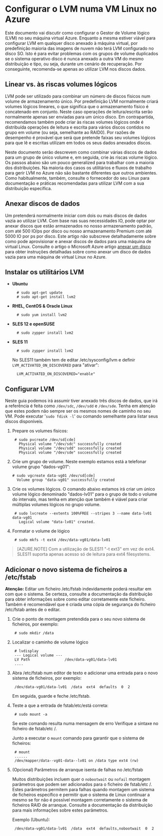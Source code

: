 <properties 
    pageTitle="Configurar LVM num computador a executar o Linux virtual | Microsoft Azure" 
    description="Saiba como configurar o LVM no Linux no Azure." 
    services="virtual-machines-linux" 
    documentationCenter="na" 
    authors="szarkos"  
    manager="timlt" 
    editor="tysonn"
    tag="azure-service-management,azure-resource-manager" />

<tags 
    ms.service="virtual-machines-linux" 
    ms.workload="infrastructure-services" 
    ms.tgt_pltfrm="vm-linux" 
    ms.devlang="na" 
    ms.topic="article" 
    ms.date="08/24/2016" 
    ms.author="szark"/>


# <a name="configure-lvm-on-a-linux-vm-in-azure"></a>Configurar o LVM numa VM Linux no Azure

Este documento vai discutir como configurar o Gestor de Volume lógico (LVM) no seu máquina virtual Azure. Enquanto a mesma estiver viável para configurar LVM em qualquer disco anexado à máquina virtual, por predefinição maioria das imagens de nuvem não terá LVM configurado no disco SO. Isto é para evitar problemas com os grupos de volume duplicados se o sistema operativo disco é nunca anexado a outra VM do mesmo distribuição e tipo, ou seja, durante um cenário de recuperação. Por conseguinte, recomenda-se apenas ao utilizar LVM nos discos dados.


## <a name="linear-vs-striped-logical-volumes"></a>Linear vs. às riscas volumes lógicos

LVM pode ser utilizado para combinar um número de discos físicos num volume de armazenamento único. Por predefinição LVM normalmente criará volumes lógicos lineares, o que significa que o armazenamento físico é concatenado em conjunto. Neste caso operações de leitura/escrita serão normalmente apenas ser enviadas para um único disco. Em contrapartida, recomendamos também pode criar às riscas volumes lógicos onde é distribuída operações de leitura e escrita para vários discos contidos no grupo em volume (ou seja, semelhante ao RAID0). Por razões de desempenho é provável que será que pretende faixas seu volumes lógicos para que lê e escritas utilizam em todos os seus dados anexados discos.

Neste documento serão descrevem como combinar várias discos de dados para um grupo de único volume e, em seguida, crie às riscas volume lógico. Os passos abaixo são um pouco generalized para trabalhar com a maioria dos distribuições. Na maioria dos casos os utilitários e fluxos de trabalho para gerir LVM no Azure não são bastante diferentes que outros ambientes. Como habitualmente, também, consulte o fornecedor do seu Linux para documentação e práticas recomendadas para utilizar LVM com a sua distribuição específica.


## <a name="attaching-data-disks"></a>Anexar discos de dados
Um pretenderá normalmente iniciar com dois ou mais discos de dados vazia ao utilizar LVM. Com base nas suas necessidades IO, pode optar por anexar discos que estão armazenados no nosso armazenamento padrão, com até 500 IO/ps por disco ou nosso armazenamento Premium com até 5000 IO por ps por disco. Este artigo não subscreve detalhadamente sobre como pode aprovisionar e anexar discos de dados para uma máquina de virtual Linux. Consulte o artigo o Microsoft Azure artigo [anexar um disco](virtual-machines-linux-add-disk.md) para obter instruções detalhadas sobre como anexar um disco de dados vazia para uma máquina de virtual Linux no Azure.

## <a name="install-the-lvm-utilities"></a>Instalar os utilitários LVM

- **Ubuntu**

        # sudo apt-get update
        # sudo apt-get install lvm2

- **RHEL, CentOS & Oracle Linux**

        # sudo yum install lvm2

- **SLES 12 e openSUSE**

        # sudo zypper install lvm2

- **SLES 11**

        # sudo zypper install lvm2

    No SLES11 também tem de editar /etc/sysconfig/lvm e definir `LVM_ACTIVATED_ON_DISCOVERED` para "ativar":

        LVM_ACTIVATED_ON_DISCOVERED="enable" 


## <a name="configure-lvm"></a>Configurar LVM
Neste guia podemos irá assumir tiver anexado três discos de dados, que irá a referência é feita como `/dev/sdc`, `/dev/sdd` e `/dev/sde`. Tenha em atenção que estes podem não sempre ser os mesmos nomes de caminho no seu VM. Pode executar '`sudo fdisk -l`' ou comando semelhante para listar seus discos disponíveis.

1. Prepare os volumes físicos:

        # sudo pvcreate /dev/sd[cde]
          Physical volume "/dev/sdc" successfully created
          Physical volume "/dev/sdd" successfully created
          Physical volume "/dev/sde" successfully created


2.  Crie um grupo de volume. Neste exemplo estamos está a telefonar volume grupo "dados-vg01":

        # sudo vgcreate data-vg01 /dev/sd[cde]
          Volume group "data-vg01" successfully created


3. Crie os volumes lógicos. O comando abaixo estamos irá criar um único volume lógico denominado "dados-lv01" para o grupo de todo o volume do intervalo, mas tenha em atenção que também é viável para criar múltiplas volumes lógicos no grupo volume.

        # sudo lvcreate --extents 100%FREE --stripes 3 --name data-lv01 data-vg01
          Logical volume "data-lv01" created.


4. Formatar o volume de lógico

        # sudo mkfs -t ext4 /dev/data-vg01/data-lv01

  >[AZURE.NOTE] Com a utilização de SLES11 "-t ext3" em vez de ext4. SLES11 suporta apenas acesso só de leitura para ext4 filesystems.


## <a name="add-the-new-file-system-to-etcfstab"></a>Adicionar o novo sistema de ficheiros a /etc/fstab

**Atenção:** Editar um ficheiro /etc/fstab indevidamente poderá resultar em com que o sistema. Se certeza, consulte a documentação da distribuição para obter informações sobre como editar corretamente este ficheiro. Também é recomendável que é criada uma cópia de segurança do ficheiro /etc/fstab antes de o editar.

1. Crie o ponto de montagem pretendida para o seu novo sistema de ficheiros, por exemplo:

        # sudo mkdir /data


2. Localizar o caminho de volume lógico

        # lvdisplay
        --- Logical volume ---
        LV Path                /dev/data-vg01/data-lv01
        ....


3. Abra /etc/fstab num editor de texto e adicionar uma entrada para o novo sistema de ficheiros, por exemplo:

        /dev/data-vg01/data-lv01  /data  ext4  defaults  0  2

    Em seguida, guarde e feche /etc/fstab.


4. Teste a que a entrada de fstab/etc/está correta:

        # sudo mount -a

    Se este comando resulta numa mensagem de erro Verifique a sintaxe no ficheiro de fstab/etc /.

    Junto a executar o `mount` comando para garantir que o sistema de ficheiros:

        # mount
        ......
        /dev/mapper/data--vg01-data--lv01 on /data type ext4 (rw)


5. (Opcional) Parâmetros de arranque isenta de falhas no /etc/fstab

    Muitos distribuições incluem quer o `nobootwait` ou `nofail` montagem parâmetros que podem ser adicionados para o ficheiro de fstab/etc /. Estes parâmetros permitem para falhas quando montagem um sistema de ficheiros específico e permitir que o sistema de Linux continuar a mesmo se for não é possível montagem corretamente o sistema de ficheiros RAID de arranque. Consulte a documentação da distribuição para mais informações sobre estes parâmetros.

    Exemplo (Ubuntu):

        /dev/data-vg01/data-lv01  /data  ext4  defaults,nobootwait  0  2
